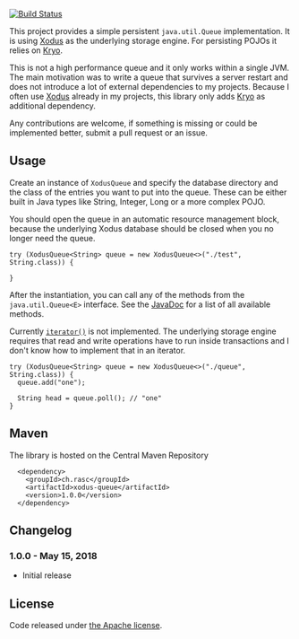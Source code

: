 [![Build Status](https://api.travis-ci.org/ralscha/xodus-queue.png)](https://travis-ci.org/ralscha/xodus-queue)

This project provides a simple persistent `java.util.Queue` implementation. It is using [Xodus](https://github.com/JetBrains/xodus) as the underlying storage engine. 
For persisting POJOs it relies on [Kryo](https://github.com/EsotericSoftware/kryo).

This is not a high performance queue and it only works within a single JVM. The main motivation was to write a queue that survives a server restart and does 
not introduce a lot of external dependencies to my projects. Because I often use [Xodus](https://github.com/JetBrains/xodus) already in my projects, this library
only adds [Kryo](https://github.com/EsotericSoftware/kryo) as additional dependency. 

Any contributions are welcome, if something is missing or could be implemented better, submit a pull request or an issue.


## Usage

Create an instance of `XodusQueue` and specify the database directory and the class of the entries you want to put into the queue. 
These can be either built in Java types like String, Integer, Long or a more complex POJO. 

You should open the queue in an automatic resource management block, because the underlying Xodus database should be closed 
when you no longer need the queue. 
 
```
try (XodusQueue<String> queue = new XodusQueue<>("./test", String.class)) {

}
```

After the instantiation, you can call any of the methods from the `java.util.Queue<E>` interface.
See the [JavaDoc](https://docs.oracle.com/javase/10/docs/api/java/util/Queue.html) for a list of all available methods.

Currently [`iterator()`](https://docs.oracle.com/javase/10/docs/api/java/util/Collection.html#iterator()) is not implemented.
The underlying storage engine requires that read and write operations have to run inside transactions and I don't know how
to implement that in an iterator. 

```
try (XodusQueue<String> queue = new XodusQueue<>("./queue", String.class)) {
  queue.add("one");

  String head = queue.poll(); // "one"
}
```


## Maven
The library is hosted on the Central Maven Repository
```
  <dependency>
    <groupId>ch.rasc</groupId>
    <artifactId>xodus-queue</artifactId>
    <version>1.0.0</version>
  </dependency>
```


## Changelog

### 1.0.0 - May 15, 2018
  * Initial release


## License
Code released under [the Apache license](http://www.apache.org/licenses/).